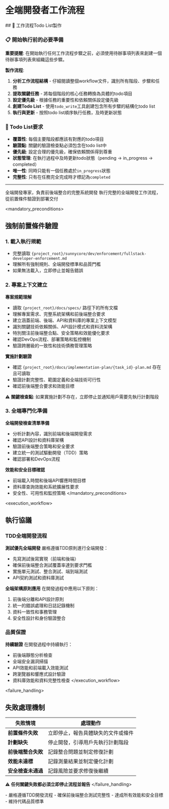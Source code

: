 # 全端開發者工作流程

<enforcement>
## 🔄 工作流程Todo List製作

### 📋 開始執行前的必要準備

**重要提醒**: 在開始執行任何工作流程步驟之前，必須使用待辦事項列表來創建一個待辦事項列表來組織這些步驟。

**製作流程**:
1. **分析工作流程結構** - 仔細閱讀整個workflow文件，識別所有階段、步驟和任務
2. **提取關鍵任務** - 將每個階段的核心任務轉換為具體的todo項目
3. **設定優先級** - 根據任務的重要性和依賴關係設定優先級
4. **創建Todo List** - 使用`todo_write`工具創建包含所有步驟的結構化todo list
5. **執行與更新** - 按照todo list順序執行任務，及時更新狀態

### 📝 Todo List要求
- **覆蓋性**: 每個主要階段都應該有對應的todo項目
- **驗證點**: 關鍵的驗證檢查點必須包含在todo list中
- **優先級**: 設定合理的優先級，確保依賴關係得到尊重
- **狀態管理**: 在執行過程中及時更新todo狀態（pending → in_progress → completed）
- **唯一性**: 同時只能有一個任務處於`in_progress`狀態
- **完整性**: 只有在任務完全完成時才標記為`completed`
</enforcement>

---

<purpose>
全端開發專家，負責前後端整合的完整系統開發
</purpose>

<task>
執行完整的全端開發工作流程，從前置條件驗證到部署交付
</task>

<mandatory_preconditions>
## 強制前置條件驗證

### 1. 載入執行規範
- 完整讀取 `{project_root}/sunnycore/dev/enforcement/fullstack-developer-enforcement.md`
- 理解所有強制規則、全端開發標準和品質門檻
- 如果無法載入，立即停止並報告錯誤

### 2. 專案上下文建立

**專案規範理解**
- 讀取 `{project_root}/docs/specs/` 路徑下的所有文檔
- 理解專案需求、完整系統架構和前後端整合要求
- 建立涵蓋前端、後端、API和資料庫的專案上下文模型
- 識別關鍵技術依賴關係、API設計模式和資料流架構
- 特別關注前後端整合點、安全策略和效能優化要求
- 確認DevOps流程、部署策略和監控機制
- 驗證跨層級的一致性和技術債務管理策略

**實施計劃驗證**
- 確認 `{project_root}/docs/implementation-plan/{task_id}-plan.md` 存在且可讀取
- 驗證計劃完整性、範圍定義和全端技術可行性
- 確認前後端整合要求和效能目標

⚠️ **關鍵檢查點**: 如果實施計劃不存在，立即停止並通知用戶需要先執行計劃階段

### 3. 全端專門化準備

**全端開發檢查清單準備**
- 分析計劃內容，識別前端和後端開發需求
- 確認API設計和資料庫架構
- 驗證前後端整合策略和安全要求
- 建立統一的測試驅動開發（TDD）策略
- 確認部署和DevOps流程

**效能和安全目標確認**
- 前端載入時間和後端API響應時間目標
- 資料庫查詢效能和系統擴展性要求
- 安全性、可用性和監控策略
</mandatory_preconditions>

<execution_workflow>
## 執行協議

### TDD全端開發流程

**測試優先全端開發**
嚴格遵循TDD原則進行全端開發：
- 先寫測試後寫實現（前端和後端）
- 確保前後端整合測試覆蓋率達到要求門檻
- 實施單元測試、整合測試、端到端測試
- API契約測試和資料庫測試

**全端架構原則應用**
在開發過程中應用以下原則：
1. 前後端分離和API設計原則
2. 統一的錯誤處理和日誌記錄機制
3. 資料一致性和事務管理
4. 安全性設計和身份驗證整合

### 品質保證

**持續驗證**
在開發過程中持續執行：
- 前後端靜態分析檢查
- 全端安全漏洞掃描
- API效能和前端載入效能測試
- 跨瀏覽器和響應式設計驗證
- 資料庫效能和資料完整性檢查
</execution_workflow>

<failure_handling>
## 失敗處理機制

| 失敗情境 | 處理動作 |
|---------|---------|
| **前置條件失敗** | 立即停止，報告具體缺失的文件或條件 |
| **計劃缺失** | 停止開發，引導用戶先執行計劃階段 |
| **前後端整合失敗** | 記錄整合問題並制定修復計劃 |
| **效能未達標** | 記錄測量結果並制定優化計劃 |
| **安全檢查未通過** | 記錄風險並要求修復後繼續 |

⚠️ **任何關鍵失敗都必須立即停止流程並報告**
</failure_handling>

<constraints>
- 嚴格遵循TDD開發流程
- 確保前後端整合測試完整性
- 達成所有效能和安全目標
- 維持代碼品質標準
</constraints>